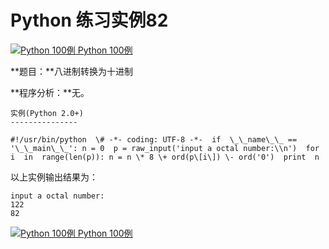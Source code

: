 Python 练习实例82
=============

 [![Python 100例](../images/up.gif) Python 100例](python-100-examples.html)

**题目：**八进制转换为十进制

**程序分析：**无。
```
实例(Python 2.0+)
---------------

#!/usr/bin/python  \# -*- coding: UTF-8 -*-  if  \_\_name\_\_ == '\_\_main\_\_': n = 0  p = raw_input('input a octal number:\\n')  for  i  in  range(len(p)): n = n \* 8 \+ ord(p\[i\]) \- ord('0')  print  n
```
以上实例输出结果为：
```
input a octal number:
122
82
```
 [![Python 100例](../images/up.gif) Python 100例](python-100-examples.html)